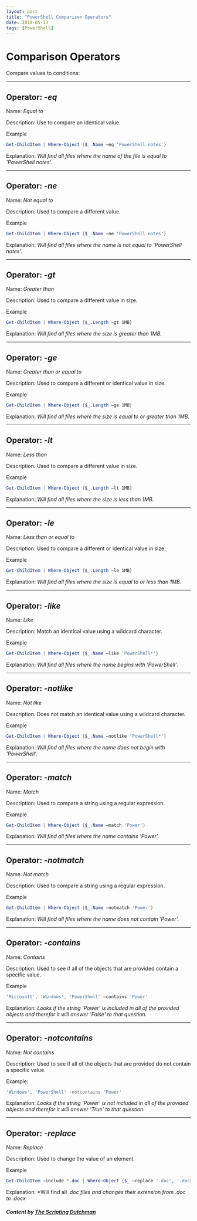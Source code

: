 ```yaml
---
layout: post
title: "PowerShell Comparison Operators"
date: 2018-05-13
tags: [PowerShell]
---
```


# Comparison Operators

Compare values to conditions:

***

## Operator: ***-eq***

Name: *Equal to*

Description: Use to compare an identical value.

Example

```powershell
Get-ChildItem | Where-Object {$_.Name –eq 'PowerShell notes'}
```

Explanation: *Will find all files where the name of the file is equal to 'PowerShell notes'.*

***

## Operator: ***-ne***

Name: *Not equal to*

Description: Used to compare a different value.

Example

```powershell
Get-ChildItem | Where-Object {$_.Name –ne 'PowerShell notes'}
```

Explanation: *Will find all files where the name is not equal to 'PowerShell notes'.*

***

## Operator: ***-gt***

Name: *Greater than*

Description: Used to compare a different value in size.

Example

```powershell
Get-ChildItem | Where-Object {$_.Length –gt 1MB}
```

Explanation: *Will find all files where the size is greater than 1MB.*

***

## Operator: ***-ge***

Name: *Greater than or equal to*

Description: Used to compare a different or identical value in size.

Example

```powershell
Get-ChildItem | Where-Object {$_.Length –ge 1MB}
```

Explanation: *Will find all files where the size is equal to or greater than 1MB.*

***

## Operator: ***-lt***

Name: *Less than*

Description: Used to compare a different value in size.

Example

```powershell
Get-ChildItem | Where-Object {$_.Length –lt 1MB}
```

Explanation: *Will find all files where the size is less than 1MB.*

***

## Operator: ***-le***

Name: *Less than or equal to*

Description: Used to compare a different or identical value in size.

Example

```powershell
Get-ChildItem | Where-Object {$_.Length –le 1MB}
```

Explanation: *Will find all files where the size is equal to or less
than 1MB.*

***

## Operator: ***-like***

Name: *Like*

Description: Match an identical value using a wildcard character.

Example

```powershell
Get-ChildItem | Where-Object {$_.Name –like 'PowerShell*'}
```

Explanation: *Will find all files where the name begins with 'PowerShell'*.

***

## Operator: ***-notlike***

Name: *Not like*

Description: Does not match an identical value using a wildcard
character.

Example

```powershell
Get-ChildItem | Where-Object {$_.Name –notlike 'PowerShell*'}
```

Explanation: *Will find all files where the name does not begin with 'PowerShell'.*

***

## Operator: ***-match***

Name: *Match*

Description: Used to compare a string using a regular expression.

Example

```powershell
Get-ChildItem | Where-Object {$_.Name –match 'Power'}
```

Explanation: *Will find all files where the name contains 'Power'.*

***

## Operator: ***-notmatch***

Name: *Not match*

Description: Used to compare a string using a regular expression.

Example

```powershell
Get-ChildItem | Where-Object {$_.Name –notmatch 'Power'}
```

Explanation: *Will find all files where the name does not contain 'Power'.*

***

## Operator: ***-contains***

Name: *Contains*

Description: Used to see if all of the objects that are provided
contain a specific value.

Example

```powershell
'Microsoft', 'Windows', 'PowerShell' –contains 'Power'
```

Explanation: *Looks if the string 'Power' is included in all of the provided objects and therefor it will answer 'False' to that question.*

***

## Operator: ***-notcontains***

Name: *Not contains*

Description: Used to see if all of the objects that are provided do not contain a specific value.

Example:

```powershell
'Windows', 'PowerShell' -notcontains 'Power'
```

Explanation: *Looks if the string 'Power' is not included in all of the provided objects and therefor it will answer 'True' to that question.*

***

## Operator: ***-replace***

Name: *Replace*

Description: Used to change the value of an element.

Example

```powershell
Get-ChildItem –include *.doc | Where-Object {$_ –replace '.doc', '.docx'}
```

Explanation: *Will find all *.doc files and changes their extension from .doc to .docx*

##### Content by [The Scripting Dutchman](http://jeffwouters.nl/index.php/2012/03/powershell-conditional-and-comparison-operators-explained/)
